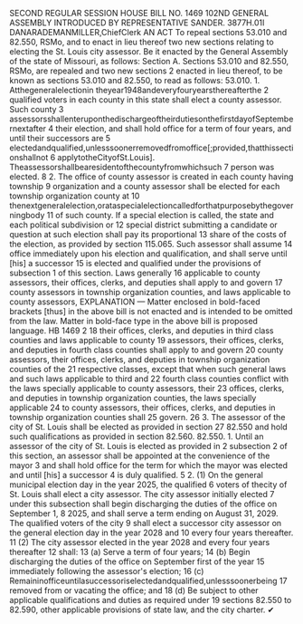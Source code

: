 SECOND REGULAR SESSION
HOUSE BILL NO. 1469
102ND GENERAL ASSEMBLY
INTRODUCED BY REPRESENTATIVE SANDER.
3877H.01I DANARADEMANMILLER,ChiefClerk
AN ACT
To repeal sections 53.010 and 82.550, RSMo, and to enact in lieu thereof two new sections
relating to electing the St. Louis city assessor.
Be it enacted by the General Assembly of the state of Missouri, as follows:
Section A. Sections 53.010 and 82.550, RSMo, are repealed and two new sections
2 enacted in lieu thereof, to be known as sections 53.010 and 82.550, to read as follows:
53.010. 1. Atthegeneralelectionin theyear1948andeveryfouryearsthereafterthe
2 qualified voters in each county in this state shall elect a county assessor. Such county
3 assessorsshallenteruponthedischargeoftheirdutiesonthefirstdayofSeptembernextafter
4 their election, and shall hold office for a term of four years, and until their successors are
5 electedandqualified,unlesssoonerremovedfromoffice[;provided,thatthissectionshallnot
6 applytotheCityofSt.Louis]. Theassessorshallbearesidentofthecountyfromwhichsuch
7 person was elected.
8 2. The office of county assessor is created in each county having township
9 organization and a county assessor shall be elected for each township organization county at
10 thenextgeneralelection,orataspecialelectioncalledforthatpurposebythegoverningbody
11 of such county. If a special election is called, the state and each political subdivision or
12 special district submitting a candidate or question at such election shall pay its proportional
13 share of the costs of the election, as provided by section 115.065. Such assessor shall assume
14 office immediately upon his election and qualification, and shall serve until [his] a successor
15 is elected and qualified under the provisions of subsection 1 of this section. Laws generally
16 applicable to county assessors, their offices, clerks, and deputies shall apply to and govern
17 county assessors in township organization counties, and laws applicable to county assessors,
EXPLANATION — Matter enclosed in bold-faced brackets [thus] in the above bill is not enacted and is
intended to be omitted from the law. Matter in bold-face type in the above bill is proposed language.
HB 1469 2
18 their offices, clerks, and deputies in third class counties and laws applicable to county
19 assessors, their offices, clerks, and deputies in fourth class counties shall apply to and govern
20 county assessors, their offices, clerks, and deputies in township organization counties of the
21 respective classes, except that when such general laws and such laws applicable to third and
22 fourth class counties conflict with the laws specially applicable to county assessors, their
23 offices, clerks, and deputies in township organization counties, the laws specially applicable
24 to county assessors, their offices, clerks, and deputies in township organization counties shall
25 govern.
26 3. The assessor of the city of St. Louis shall be elected as provided in section
27 82.550 and hold such qualifications as provided in section 82.560.
82.550. 1. Until an assessor of the city of St. Louis is elected as provided in
2 subsection 2 of this section, an assessor shall be appointed at the convenience of the mayor
3 and shall hold office for the term for which the mayor was elected and until [his] a successor
4 is duly qualified.
5 2. (1) On the general municipal election day in the year 2025, the qualified
6 voters of thecity of St. Louis shall elect a city assessor. The city assessor initially elected
7 under this subsection shall begin discharging the duties of the office on September 1,
8 2025, and shall serve a term ending on August 31, 2029. The qualified voters of the city
9 shall elect a successor city assessor on the general election day in the year 2028 and
10 every four years thereafter.
11 (2) The city assessor elected in the year 2028 and every four years thereafter
12 shall:
13 (a) Serve a term of four years;
14 (b) Begin discharging the duties of the office on September first of the year
15 immediately following the assessor's election;
16 (c) Remaininofficeuntilasuccessoriselectedandqualified,unlesssoonerbeing
17 removed from or vacating the office; and
18 (d) Be subject to other applicable qualifications and duties as required under
19 sections 82.550 to 82.590, other applicable provisions of state law, and the city charter.
✔